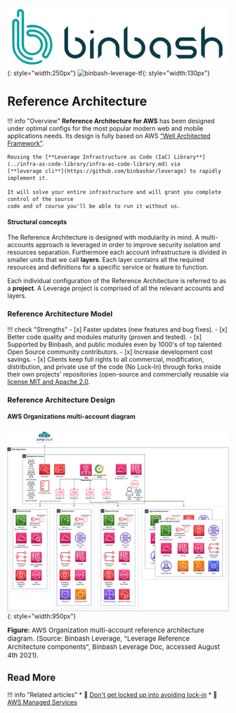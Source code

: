![binbash-logo](../../assets/images/logos/binbash.png "Binbash"){: style="width:250px"}
![binbash-leverage-tf](../../assets/images/logos/binbash-leverage-terraform.png#right "Leverage"){: style="width:130px"}

# Reference Architecture 

!!! info "Overview"
    **Reference Architecture for AWS** has been designed under optimal configs for the most
    popular modern web and mobile applications needs. 
    Its design is fully based on AWS [“Well Architected Framework”](../../work-with-us/support.md).
    
    Reusing the [**Leverage Infrastructure as Code (IaC) Library**](../infra-as-code-library/infra-as-code-library.md) via 
    [**leverage cli**](https://github.com/binbashar/leverage) to rapidly implement it. 
    
    It will solve your entire infrastructure and will grant you complete control of the source 
    code and of course you'll be able to run it without us.

#### Structural concepts
The Reference Architecture is designed with modularity in mind. A multi-accounts approach is leveraged in order to improve security isolation and resources separation. Furthermore each account infrastructure is divided in smaller units that we call **layers**. Each layer contains all the required resources and definitions for a specific service or feature to function.

Each individual configuration of the Reference Architecture is referred to as a **project**. A Leverage project is comprised of all the relevant accounts and layers.

### Reference Architecture Model
!!! check "Strengths"
    - [x] Faster updates (new features and bug fixes).
    - [x] Better code quality and modules maturity (proven and tested).
    - [x] Supported by Binbash, and public modules even by 1000's of top talented Open Source community 
        contributors.
    - [x] Increase development cost savings.
    - [x] Clients keep full rights to all commercial, modification, distribution, and private use of the code 
        (No Lock-In) through forks inside their own projects' repositories (open-source and commercially reusable via [license MIT and Apache 2.0](https://choosealicense.com/licenses/).

### Reference Architecture Design
#### AWS Organizations multi-account diagram
![leverage-aws-org](../../assets/images/diagrams/ref-architecture-aws.png "Leverage"){: style="width:950px"}
<figcaption style="font-size:15px">
<b>Figure:</b> AWS Organization multi-account reference architecture diagram.
(Source: Binbash Leverage,
"Leverage Reference Architecture components",
Binbash Leverage Doc, accessed August 4th 2021).
</figcaption>

## Read More

!!! info "Related articles"
    * :ledger: [Don't get locked up into avoiding lock-in](https://martinfowler.com/articles/oss-lockin.html)
    * :ledger: [AWS Managed Services](https://aws.amazon.com/managed-services/)